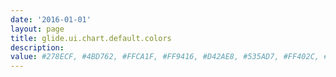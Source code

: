 ```yaml
---
date: '2016-01-01'
layout: page
title: glide.ui.chart.default.colors
description:  
value: #278ECF, #4BD762, #FFCA1F, #FF9416, #D42AE8, #535AD7, #FF402C, #83BFFF, #6EDB8F, #FFE366, #FFC266, #D284BD, #8784DB, #FF7B65, #CAEEFC, #9ADBAD, #FFF1B2, #FFE0B2, #FFBEB2, #B1AFDB 
---
```

